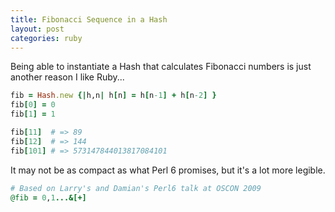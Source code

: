 ```yaml
---
title: Fibonacci Sequence in a Hash
layout: post
categories: ruby
---
```


Being able to instantiate a Hash that calculates Fibonacci numbers is
just another reason I like Ruby...

```ruby
fib = Hash.new {|h,n| h[n] = h[n-1] + h[n-2] }
fib[0] = 0
fib[1] = 1

fib[11]  # => 89
fib[12]  # => 144
fib[101] # => 573147844013817084101
```

It may not be as compact as what Perl 6 promises, but it's a lot more
legible.

```ruby
# Based on Larry's and Damian's Perl6 talk at OSCON 2009
@fib = 0,1...&[+]
```
